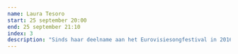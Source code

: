```yaml
---
name: Laura Tesoro
start: 25 september 20:00
end: 25 september 21:10
index: 3
description: "Sinds haar deelname aan het Eurovisiesongfestival in 2016 is Laura Tesoro niet meer van de hitradio’s weg te slaan. Haar feelgood songs “What’s The Pressure”, “Higher”, “Beast” en “Mutual” vatten Laura perfect samen: aanstekelijk, energiek en funky! "
---
```

